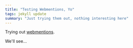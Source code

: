 ```yaml
---
title: "Testing Webmentions, Yo"
tags: jekyll update
summary: "Just trying them out, nothing interesting here"
---
```

Trying out [webmentions](http://indiewebcamp.com/Webmention).

We'll see...
